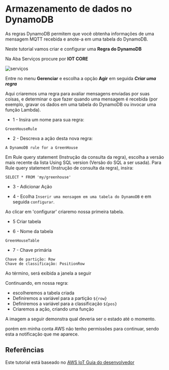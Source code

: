 # Armazenamento de dados no DynamoDB

As regras DynamoDB permitem que você obtenha informações de uma mensagem MQTT recebida e anote-a em uma tabela do DynamoDB.

Neste tutorial vamos criar e configurar uma **Regra do DynamoDB** 

Na Aba Serviços procure por **IOT CORE**

![serviços](https://github.com/FelipeNasci/AWSTutorials/blob/master/Registro%20do%20Device%20(Thing)/img/servicos.jpg?raw=true)

Entre no menu **Gerenciar** e escolha a opção **Agir** em seguida _**Criar uma regra**_

Aqui criaremos uma regra para avaliar mensagens enviadas por suas coisas, e determinar o que fazer quando uma mensagem é recebida (por exemplo, gravar os dados em uma tabela do DynamoDB ou invocar uma função Lambda).


* 1 - Insira um nome para sua regra: 

```
GreenHouseRule
```

* 2 - Descreva a ação desta nova regra: 

```
A DynamoDB rule for a GreenHouse
````

Em Rule query statement (Instrução da consulta da regra), escolha a versão mais recente da lista Using SQL version (Versão do SQL a ser usada). Para Rule query statement (Instrução de consulta da regra), insira:

```
SELECT * FROM 'my/greenhouse'
```

* 3 - Adicionar Ação

* 4 - Ecolha `Inserir uma mensagem em uma tabela do DynamoDB` e em seguida `configurar`.

Ao clicar em 'configurar' criaremo nossa primeira tabela.

* 5 Criar tabela

* 6 - Nome da tabela

```
GreenHouseTable
```

* 7 - Chave primária

```
Chave de partição: Row
Chave de classificação: PositionRow
```

Ao término, será exibida a janela a seguir


Continuando, em nossa regra:

 - escolheremos a tabela criada
 - Definiremos a variável para a partição `${row}`
 - Definiremos a variável para a classificação `${pos}`
 - Criaremos a ação, criando uma função

 A imagem a seguir demonstra qual deveria ser o estado até o momento.


 porém em minha conta AWS não tenho permissões para continuar, sendo esta a notificação que me aparece.

 





## Referências

Este tutorial está baseado no [AWS IoT Guia do desenvolvedor](https://docs.aws.amazon.com/pt_br/iot/latest/developerguide/register-device.html)